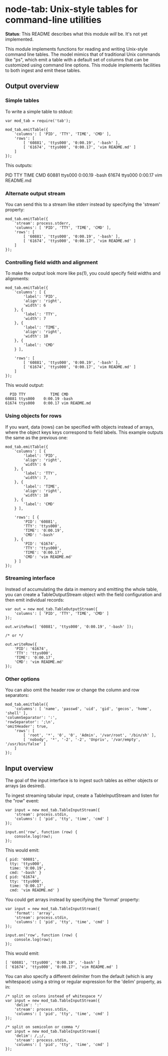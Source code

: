 # node-tab: Unix-style tables for command-line utilities

**Status**: This README describes what this module *will* be.  It's not yet
implemented.

This module implements functions for reading and writing Unix-style command line
tables.  The model mimics that of traditional Unix commands like "ps", which
emit a table with a default set of columns that can be customized using command
line options.  This module implements facilities to both ingest and emit these
tables.

## Output overview

### Simple tables

To write a simple table to stdout:

    var mod_tab = require('tab');

    mod_tab.emitTable({
        'columns': [ 'PID', 'TTY', 'TIME', 'CMD' ],
        'rows': [
            [ '60881', 'ttys000', '0:00.19', '-bash' ],
            [ '61674', 'ttys000', '0:00.17', 'vim README.md' ]
        ]
    });

This outputs:

   PID TTY TIME CMD 
   60881 ttys000 0:00.19 -bash 
   61674 ttys000 0:00.17 vim README.md 

### Alternate output stream

You can send this to a stream like stderr instead by specifying the 'stream'
property:

    mod_tab.emitTable({
        'stream': process.stderr,
        'columns': [ 'PID', 'TTY', 'TIME', 'CMD' ],
        'rows': [
            [ '60881', 'ttys000', '0:00.19', '-bash' ],
            [ '61674', 'ttys000', '0:00.17', 'vim README.md' ]
        ]
    });

### Controlling field width and alignment

To make the output look more like ps(1), you could specify field widths and
alignments:

    mod_tab.emitTable({
        'columns': [ {
            'label': 'PID',
            'align': 'right',
            'width': 6
        }, {
            'label': 'TTY',
            'width': 7
        }, {
            'label': 'TIME',
            'align': 'right',
            'width': 10
        }, {
            'label': 'CMD'
        } ],

        'rows': [
            [ '60881', 'ttys000', '0:00.19', '-bash' ],
            [ '61674', 'ttys000', '0:00.17', 'vim README.md' ]
        ]
    });

This would output:

      PID TTY           TIME CMD
    60881 ttys000    0:00.19 -bash
    61674 ttys000    0:00.17 vim README.md

### Using objects for rows

If you want, data (rows) can be specified with objects instead of arrays, where
the object keys keys correspond to field labels.  This example outputs the same
as the previous one:

    mod_tab.emitTable({
        'columns': [ {
            'label': 'PID',
            'align': 'right',
            'width': 6
        }, {
            'label': 'TTY',
            'width': 7,
        }, {
            'label': 'TIME',
            'align': 'right',
            'width': 10
        }, {
            'label': 'CMD'
        } ],

        'rows': [ {
            'PID': '60881',
            'TTY': 'ttys000',
            'TIME': '0:00.19',
            'CMD': '-bash'
        }, {
            'PID': '61674',
            'TTY': 'ttys000',
            'TIME': '0:00.17',
            'CMD': 'vim README.md'
        } ]
    });

### Streaming interface

Instead of accumulating the data in memory and emitting the whole table, you can
create a TableOutputStream object with the field configuration and then emit
individual records:

    var out = new mod_tab.TableOutputStream({
        'columns': [ 'PID', 'TTY', 'TIME', 'CMD' ]
    });

    out.writeRow([ '60881', 'ttys000', '0:00.19', '-bash' ]);

    /* or */

    out.writeRow({
        'PID': '61674',
        'TTY': 'ttys000',
        'TIME': '0:00.17',
        'CMD': 'vim README.md'
    });


### Other options

You can also omit the header row or change the column and row separators:

    mod_tab.emitTable({
        'columns': [ 'name', 'passwd', 'uid', 'gid', 'gecos', 'home', 'shell' ],
	'columnSeparator': ':',
	'rowSeparator': ';\n',
	'omitHeader': true,
        'rows': [
            [ 'root', '*', '0', '0', 'Admin', '/var/root', '/bin/sh' ],
            [ 'nobody', '*', '-2', '-2', 'Unpriv', '/var/empty', '/usr/bin/false' ]
        ]
    });


## Input overview

The goal of the input interface is to ingest such tables as either objects or
arrays (as desired).

To ingest streaming tabular input, create a TableInputStream and listen for the
"row" event:

    var input = new mod_tab.TableInputStream({
        'stream': process.stdin,
        'columns': [ 'pid', 'tty', 'time', 'cmd' ]
    });

    input.on('row', function (row) {
        console.log(row);
    });

This would emit:

    { pid: '60881',
      tty: 'ttys000',
      time: '0:00.19',
      cmd: '-bash' }
    { pid: '61674',
      tty: 'ttys000',
      time: '0:00.17',
      cmd: 'vim README.md' }

You could get arrays instead by specifying the 'format' property:

    var input = new mod_tab.TableInputStream({
        'format': 'array',
        'stream': process.stdin,
        'columns': [ 'pid', 'tty', 'time', 'cmd' ]
    });

    input.on('row', function (row) {
        console.log(row);
    });

This would emit:

    [ '60881', 'ttys000', '0:00.19', '-bash' ]
    [ '61674', 'ttys000', '0:00.17', 'vim README.md' ]

You can also specify a different delimiter from the default (which is any
whitespace) using a string or regular expression for the 'delim' property, as
in:

    /* split on colons instead of whitespace */
    var input = new mod_tab.TableInputStream({
        'delim': ':'
        'stream': process.stdin,
        'columns': [ 'pid', 'tty', 'time', 'cmd' ]
    });

    /* split on semicolon or comma */
    var input = new mod_tab.TableInputStream({
        'delim': /,;/,
        'stream': process.stdin,
        'columns': [ 'pid', 'tty', 'time', 'cmd' ]
    });

